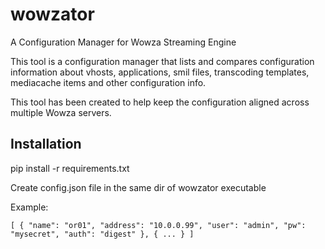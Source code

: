 # wowzator
A Configuration Manager for Wowza Streaming Engine

This tool is a configuration manager that lists and compares configuration information about vhosts, applications, smil files, transcoding templates, mediacache items and other configuration info.

This tool has been created to help keep the configuration aligned across multiple Wowza servers.

## Installation
pip install -r requirements.txt

Create config.json file in the same dir of wowzator executable

Example:

`[
	{
		"name": "or01",
		"address": "10.0.0.99",
		"user": "admin",
		"pw": "mysecret",
		"auth": "digest"
	},
  {
  ...
  }
]
`
  

